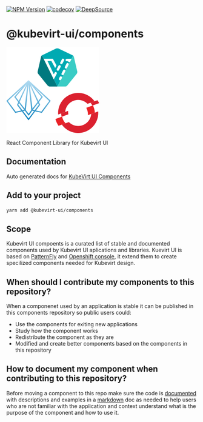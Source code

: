 [![NPM Version](https://img.shields.io/npm/v/gm.svg?style=flat)](https://www.npmjs.org/package/@kubevirt-ui/components)
[![codecov](https://codecov.io/gh/kubevirt-ui/kubevirt-components/branch/main/graph/badge.svg?token=wkLwgaN6YD)](https://codecov.io/gh/kubevirt-ui/kubevirt-components)
[![DeepSource](https://deepsource.io/gh/kubevirt-ui/kubevirt-components.svg/?label=active+issues&show_trend=true&token=eMPSTlO760qY3rcrQ7I5rK5D)](https://deepsource.io/gh/kubevirt-ui/kubevirt-components/?ref=repository-badge)

# @kubevirt-ui/components

![alt gopher network](https://raw.githubusercontent.com/kubevirt-ui/kubevirt-components/main/images/logos.png)

React Component Library for Kubevirt UI

## Documentation

Auto generated docs for [KubeVirt UI Components](https://kubevirt-ui.github.io/kubevirt-components/)

## Add to your project

```bash
yarn add @kubevirt-ui/components
```

## Scope

Kubevirt UI compoents is a curated list of stable and documented components used by Kubevirt UI aplications and libraries.
Kuevirt UI is based on [PatternFly](https://www.patternfly.org/) and [Openshift console](https://github.com/openshift/console), it extend them to create specilized components needed for Kubevirt design.

## When should I contribute my components to this repository?

When a componenet used by an application is stable it can be published in this components repository so public users could: 

- Use the components for exiting new applications
- Study how the component works
- Redistribute the component as they are
- Modified and create better components based on the components in this repository

## How to document my component when contributing to this repository? 

Before moving a component to this repo make sure the code is [documented](https://tsdoc.org/) with descriptions and
examples in a [markdown](https://www.markdownguide.org/) doc as needed to help users who are not familiar with the application
and context understand what is the purpose of the component and how to use it.
